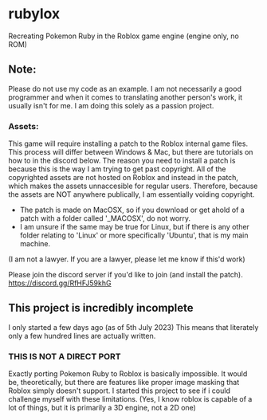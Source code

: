 # rubylox
Recreating Pokemon Ruby in the Roblox game engine (engine only, no ROM)

## Note:
Please do not use my code as an example. I am not necessarily a good programmer and when it comes to translating another person's work, it usually isn't for me. I am doing this solely as a passion project.

### Assets:
This game will require installing a patch to the Roblox internal game files. This process will differ between Windows & Mac, but there are tutorials on how to in the discord below.
The reason you need to install a patch is because this is the way I am trying to get past copyright. All of the copyrighted assets are not hosted on Roblox and instead in the patch, which makes the assets unnaccesible for regular users. Therefore, because the assets are NOT anywhere publically, I am essentially voiding copyright.

 - The patch is made on MacOSX, so if you download or get ahold of a patch with a folder called '_MACOSX', do not worry.
 - I am unsure if the same may be true for Linux, but if there is any other folder relating to 'Linux' or more specifically 'Ubuntu', that is my main machine.



(I am not a lawyer. If you are a lawyer, please let me know if this'd work)

Please join the discord server if you'd like to join (and install the patch).
https://discord.gg/RfHFJ59khG

## This project is incredibly incomplete
I only started a few days ago (as of 5th July 2023)
This means that literately only a few hundred lines are actually written.

### THIS IS NOT A DIRECT PORT
Exactly porting Pokemon Ruby to Roblox is basically impossible. It would be, theoretically, but there are features like proper image masking that Roblox simply doesn't support. I started this project to see if i could challenge myself with these limitations. (Yes, I know roblox is capable of a lot of things, but it is primarily a 3D engine, not a 2D one)
